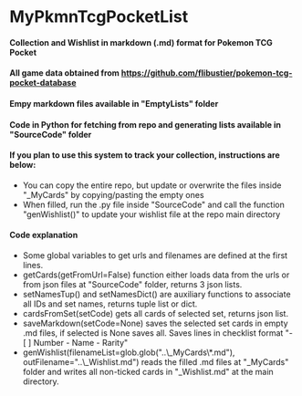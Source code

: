 # MyPkmnTcgPocketList

#### Collection and Wishlist in markdown (.md) format for Pokemon TCG Pocket

#### All game data obtained from https://github.com/flibustier/pokemon-tcg-pocket-database

#### Empy markdown files available in "EmptyLists" folder

#### Code in Python for fetching from repo and generating lists available in "SourceCode" folder

#### If you plan to use this system to track your collection, instructions are below:
- You can copy the entire repo, but update or overwrite the files inside "_MyCards" by copying/pasting the empty ones
- When filled, run the .py file inside "SourceCode" and call the function "genWishlist()" to update your wishlist file at the repo main directory



#### Code explanation
- Some global variables to get urls and filenames are defined at the first lines.
- getCards(getFromUrl=False) function either loads data from the urls or from json files at "SourceCode" folder, returns 3 json lists.
- setNamesTup() and setNamesDict() are auxiliary functions to associate all IDs and set names, returns tuple list or dict.
- cardsFromSet(setCode) gets all cards of selected set, returns json list.
- saveMarkdown(setCode=None) saves the selected set cards in empty .md files, if selected is None saves all. Saves lines in checklist format "- [ ] Number - Name - Rarity"
- genWishlist(filenameList=glob.glob("..\\_MyCards\\*.md"), outFilename="..\\_Wishlist.md") reads the filled .md files at "_MyCards" folder and writes all non-ticked cards in "_Wishlist.md" at the main directory.


